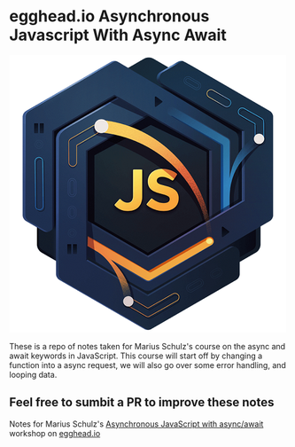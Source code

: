 # egghead.io Asynchronous Javascript With Async Await
![](EGH_AsyncJSAwait_Final-01.png)

These is a repo of notes taken for Marius Schulz's course on the async and await keywords in JavaScript. This course will start off by changing a function into a async request, we will also go over some error handling, and looping data.

## Feel free to sumbit a PR to improve these notes

Notes for Marius Schulz's [Asynchronous JavaScript with async/await](https://egghead.io/courses/asynchronous-javascript-with-async-await) workshop on [egghead.io](https://egghead.io)
